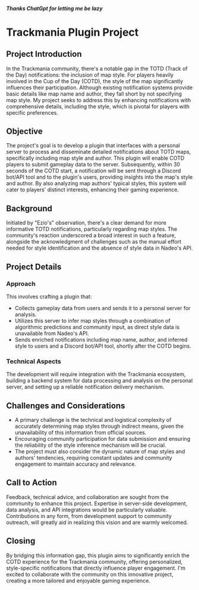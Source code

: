 ##### Thanks ChatGpt for letting me be lazy

# Trackmania Plugin Project

## Project Introduction

In the Trackmania community, there's a notable gap in the TOTD (Track of the Day) notifications: the inclusion of map style. For players heavily involved in the Cup of the Day (COTD), the style of the map significantly influences their participation. Although existing notification systems provide basic details like map name and author, they fall short by not specifying map style. My project seeks to address this by enhancing notifications with comprehensive details, including the style, which is pivotal for players with specific preferences.

## Objective

The project's goal is to develop a plugin that interfaces with a personal server to process and disseminate detailed notifications about TOTD maps, specifically including map style and author. This plugin will enable COTD players to submit gameplay data to the server. Subsequently, within 30 seconds of the COTD start, a notification will be sent through a Discord bot/API tool and to the plugin's users, providing insights into the map's style and author. By also analyzing map authors' typical styles, this system will cater to players' distinct interests, enhancing their gaming experience.

## Background

Initiated by "Ezio's" observation, there's a clear demand for more informative TOTD notifications, particularly regarding map styles. The community's reaction underscored a broad interest in such a feature, alongside the acknowledgment of challenges such as the manual effort needed for style identification and the absence of style data in Nadeo's API.

## Project Details

### Approach

This involves crafting a plugin that:
- Collects gameplay data from users and sends it to a personal server for analysis.
- Utilizes this server to infer map styles through a combination of algorithmic predictions and community input, as direct style data is unavailable from Nadeo's API.
- Sends enriched notifications including map name, author, and inferred style to users and a Discord bot/API tool, shortly after the COTD begins.

### Technical Aspects

The development will require integration with the Trackmania ecosystem, building a backend system for data processing and analysis on the personal server, and setting up a reliable notification delivery mechanism.

## Challenges and Considerations

- A primary challenge is the technical and logistical complexity of accurately determining map styles through indirect means, given the unavailability of this information from official sources.
- Encouraging community participation for data submission and ensuring the reliability of the style inference mechanism will be crucial.
- The project must also consider the dynamic nature of map styles and authors' tendencies, requiring constant updates and community engagement to maintain accuracy and relevance.

## Call to Action

Feedback, technical advice, and collaboration are sought from the community to enhance this project. Expertise in server-side development, data analysis, and API integrations would be particularly valuable. Contributions in any form, from development support to community outreach, will greatly aid in realizing this vision and are warmly welcomed.

## Closing

By bridging this information gap, this plugin aims to significantly enrich the COTD experience for the Trackmania community, offering personalized, style-specific notifications that directly influence player engagement. I'm excited to collaborate with the community on this innovative project, creating a more tailored and enjoyable gaming experience.
